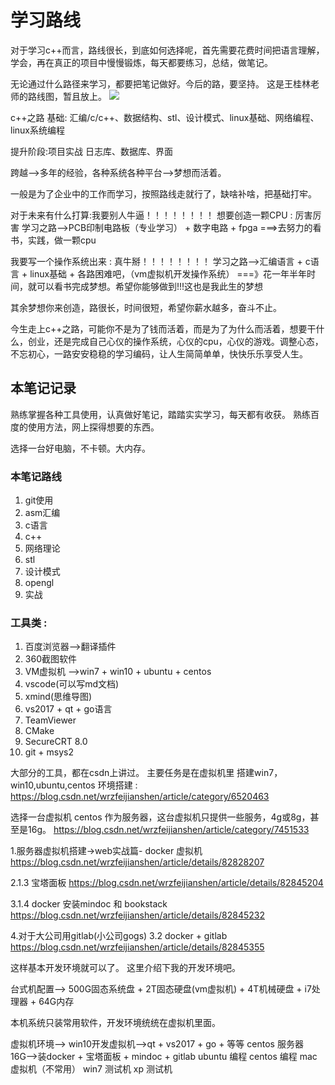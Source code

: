 # 学习路线

对于学习c++而言，路线很长，到底如何选择呢，首先需要花费时间把语言理解，学会，再在真正的项目中慢慢锻炼，每天都要练习，总结，做笔记。

无论通过什么路径来学习，都要把笔记做好。今后的路，要坚持。
这是王桂林老师的路线图，暂且放上。
![](http://doc.feijianshen.com/uploads/201810/cplusplussz/attach_1560974ff5ce3699.png)

c++之路
基础: 汇编/c/c++、数据结构、stl、设计模式、linux基础、网络编程、linux系统编程

提升阶段:项目实战
日志库、数据库、界面

跨越-->多年的经验，各种系统各种平台-->梦想而活着。

一般是为了企业中的工作而学习，按照路线走就行了，缺啥补啥，把基础打牢。

对于未来有什么打算:我要别人牛逼！！！！！！！！
想要创造一颗CPU : 厉害厉害
学习之路-->PCB印制电路板（专业学习） + 数字电路 + fpga ===>去努力的看书，实践，做一颗cpu

我要写一个操作系统出来 : 真牛掰！！！！！！！！
学习之路-->汇编语言 + c语言 + linux基础 + 各路困难吧，（vm虚拟机开发操作系统） ===》花一年半年时间，就可以看书完成梦想。希望你能够做到!!!这也是我此生的梦想

其余梦想你来创造，路很长，时间很短，希望你薪水越多，奋斗不止。

今生走上c++之路，可能你不是为了钱而活着，而是为了为什么而活着，想要干什么，创业，还是完成自己心仪的操作系统，心仪的cpu，心仪的游戏。调整心态，不忘初心，一路安安稳稳的学习编码，让人生简简单单，快快乐乐享受人生。

## 本笔记记录

熟练掌握各种工具使用，认真做好笔记，踏踏实实学习，每天都有收获。
熟练百度的使用方法，网上探得想要的东西。

选择一台好电脑，不卡顿。大内存。

### 本笔记路线
1. git使用
2. asm汇编
3. c语言
4. c++
5. 网络理论
6. stl
7. 设计模式
8. opengl
9. 实战

### 工具类 :
1. 百度浏览器-->翻译插件
2. 360截图软件
3. VM虚拟机 -->win7 + win10 + ubuntu + centos
4. vscode(可以写md文档)
5. xmind(思维导图)
6. vs2017 + qt + go语言 
7. TeamViewer
8. CMake
9. SecureCRT 8.0
10. git + msys2 

大部分的工具，都在csdn上讲过。
主要任务是在虚拟机里 搭建win7，win10,ubuntu,centos
环境搭建 : https://blog.csdn.net/wrzfeijianshen/article/category/6520463


选择一台虚拟机 centos 作为服务器，这台虚拟机只提供一些服务，4g或8g，甚至是16g。
https://blog.csdn.net/wrzfeijianshen/article/category/7451533

1.服务器虚拟机搭建->web实战篇- docker 虚拟机
https://blog.csdn.net/wrzfeijianshen/article/details/82828207

2.1.3 宝塔面板
https://blog.csdn.net/wrzfeijianshen/article/details/82845204

3.1.4 docker 安装mindoc 和 bookstack
https://blog.csdn.net/wrzfeijianshen/article/details/82845232

4.对于大公司用gitlab(小公司gogs) 3.2 docker + gitlab
https://blog.csdn.net/wrzfeijianshen/article/details/82845355

这样基本开发环境就可以了。
这里介绍下我的开发环境吧。

台式机配置--> 
500G固态系统盘 + 2T固态硬盘(vm虚拟机) + 4T机械硬盘 + i7处理器 + 64G内存

本机系统只装常用软件，开发环境统统在虚拟机里面。

虚拟机环境-->
win10开发虚拟机-->qt + vs2017 + go + 等等
centos 服务器 16G-->装docker + 宝塔面板 + mindoc + gitlab
ubuntu 编程
centos 编程
mac 虚拟机（不常用）
win7 测试机
xp 测试机